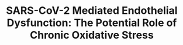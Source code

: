 ---
annotations:
- type: Disease Ontology
  value: COVID-19
- type: Pathway Ontology
  value: oxidative stress response pathway
- type: Pathway Ontology
  value: signaling pathway
authors:
- KJTLUC
- Mkutmon
- CMalyar
description: Mitochondrial hijacking by viruses can lead to pro-senescent mitochondrial
  dysfunction and inflammation.
last-edited: 2022-02-27
organisms:
- Homo sapiens
redirect_from:
- /index.php/Pathway:WP5183
- /instance/WP5183
schema-jsonld:
- '@context': https://schema.org/
  '@id': https://wikipathways.github.io/pathways/WP5183.html
  '@type': Dataset
  creator:
    '@type': Organization
    name: WikiPathways
  description: Mitochondrial hijacking by viruses can lead to pro-senescent mitochondrial
    dysfunction and inflammation.
  keywords:
  - ''
  - Autophagy
  - TRAF6
  - MtROS
  - IL-1β
  - TNF
  - TERF2IP
  - BCS1KL
  - TOMM70
  - TERF2
  - Mitochondrial CIII assembly
  - NFIP2
  - NSP2 (Cons) (Viral Protein)
  - NF-kB
  - 'DNA damage '
  - Electron Transport Chain (OXPHOS)
  - IL-18
  - NSP7
  - ACAD9
  - TRAF3
  - RIG-I
  - Interleukin-1 Induced Activation of NF-kappa-B
  - ORF9b
  - Telomere Shortening
  - ECSIT
  - NDUFAF2
  - PHB1
  - ORF9c
  - p90rsk
  - NDUFAF1
  - NLRX1
  - MAVS
  - 'Oxidative Stress Induced Senescence '
  - NLRP3
  - IL-6
  - SIRT6
  license: CC0
  name: 'SARS-CoV-2 Mediated Endothelial Dysfunction: The Potential Role of Chronic
    Oxidative Stress'
seo: CreativeWork
title: 'SARS-CoV-2 Mediated Endothelial Dysfunction: The Potential Role of Chronic
  Oxidative Stress'
wpid: WP5183
---